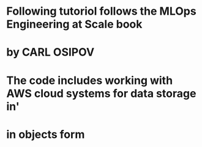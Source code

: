 # Following tutoriol follows the MLOps Engineering at Scale book

# by CARL OSIPOV

# The code includes working with AWS cloud systems for data storage in'
# in objects form
